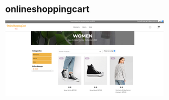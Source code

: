 # onlineshoppingcart 


![This is an image](https://github.com/MadhanKAMALAKANNAN/onlineshoppingcart/blob/main/OnlineShoppingCart.png)
